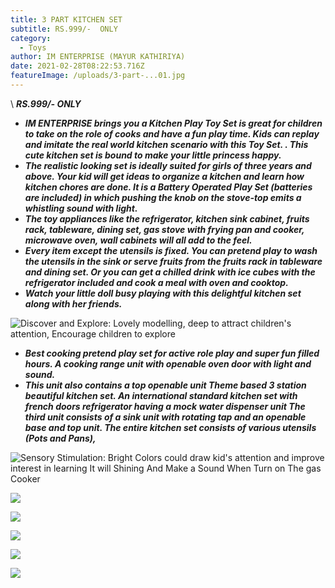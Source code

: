 ```yaml
---
title: 3 PART KITCHEN SET
subtitle: RS.999/-  ONLY
category:
  - Toys
author: IM ENTERPRISE (MAYUR KATHIRIYA)
date: 2021-02-28T08:22:53.716Z
featureImage: /uploads/3-part-...01.jpg
---
```



\     ***RS.999/-  ONLY***



* ***IM ENTERPRISE brings you a Kitchen Play Toy Set is great for children to take on the role of cooks and have a fun play time. Kids can replay and imitate the real world kitchen scenario with this Toy Set. . This cute kitchen set is bound to make your little princess happy.*** 
* ***The realistic looking set is ideally suited for girls of three years and above. Your kid will get ideas to organize a kitchen and learn how kitchen chores are done. It is a Battery Operated Play Set (batteries are included) in which pushing the knob on the stove-top emits a whistling sound with light.*** 
* ***The toy appliances like the refrigerator, kitchen sink cabinet, fruits rack, tableware, dining set, gas stove with frying pan and cooker, microwave oven, wall cabinets will all add to the feel.*** 
* ***Every item except the utensils is fixed. You can pretend play to wash the utensils in the sink or serve fruits from the fruits rack in tableware and dining set. Or you can get a chilled drink with ice cubes with the refrigerator included and cook a meal with oven and cooktop.*** 
* ***Watch your little doll busy playing with this delightful kitchen set along with her friends.***

![Discover and Explore: Lovely modelling, deep to attract children's attention, Encourage children to explore](/uploads/3-part-...02.jpg)

* ***Best cooking pretend play set for active role play and super fun filled hours. A cooking range unit with openable oven door with light and sound.*** 
* ***This unit also contains a top openable unit Theme based 3 station beautiful kitchen set. An international standard kitchen set with french doors refrigerator having a mock water dispenser unit The third unit consists of a sink unit with rotating tap and an openable base and top unit. The entire kitchen set consists of various utensils (Pots and Pans),***

![Sensory Stimulation: Bright Colors could draw kid's attention and improve interest in learning It will Shining And Make a Sound When Turn on The gas Cooker](/uploads/3-part-...03.jpg)

![](/uploads/3-part-...04.jpg)

![](/uploads/3-part-...05.jpg)

![](/uploads/3-part-...06.jpg)

![](/uploads/3-part-...07.jpg)

![](/uploads/3-part-...08.jpg)